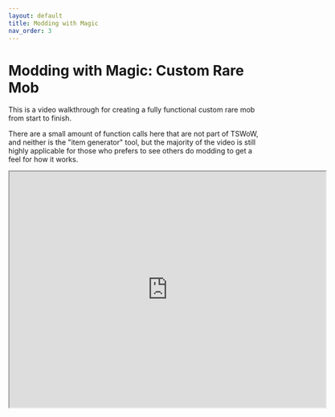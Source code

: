```yaml
---
layout: default
title: Modding with Magic
nav_order: 3
---
```


# Modding with Magic: Custom Rare Mob

This is a video walkthrough for creating a fully functional custom rare mob from start to finish.

There are a small amount of function calls here that are not part of TSWoW, and neither is the "item generator" tool, but the majority of the video is still highly applicable for those who prefers to see others do modding to get a feel for how it works.

<div style={{"text-align": "center"}}>
<iframe width="630" height="470" allowfullscreen="allowfullscreen" src="https://www.youtube.com/embed/iOQux60iHdQ"></iframe>
</div>
